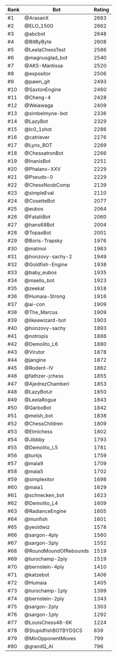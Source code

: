Rank|Bot|Rating
---|---|---
#1|@ArasanX|2683
#2|@ELO_1500|2662
#3|@abcbot|2648
#4|@BitByByte|2608
#5|@LeelaChessTest|2586
#6|@magnusglad_bot|2540
#7|@AKS-Mantissa|2520
#8|@expositor|2506
#9|@pawn_git|2493
#10|@SaxtonEngine|2460
#11|@Cheng-4|2428
#12|@Weiawaga|2409
#13|@simbelmyne-bot|2336
#14|@LazyBot|2329
#15|@lc0_1shot|2286
#16|@catriever|2276
#17|@Lynx_BOT|2269
#18|@ChessatronBot|2266
#19|@InanisBot|2251
#20|@Phalanx-XXV|2229
#21|@Pseudo-0|2229
#22|@ChessNoobComp|2139
#23|@simpleEval|2110
#24|@CosetteBot|2077
#25|@eubos|2064
#26|@FataliiBot|2060
#27|@hans68Bot|2004
#28|@TopasBot|2001
#29|@Boris-Trapsky|1976
#30|@matmoi|1963
#31|@honzovy-sachy-2|1949
#32|@Goldfish-Engine|1938
#33|@baby_eubos|1935
#34|@maello_bot|1923
#35|@zeekat|1918
#36|@Humaia-Strong|1916
#37|@ai-con|1909
#38|@The_Marcus|1909
#39|@likeawizard-bot|1903
#40|@honzovy-sachy|1893
#41|@notropis|1886
#42|@Demolito_L6|1880
#43|@Virutor|1878
#44|@jangine|1872
#45|@Rodent-IV|1862
#46|@fathzer-jchess|1855
#47|@AjedrezChamberi|1853
#48|@LazyBotJr|1850
#49|@LeelaRogue|1843
#50|@GarboBot|1842
#51|@melsh_bot|1838
#52|@ChessChildren|1809
#53|@Elmichess|1802
#54|@Jibbby|1793
#55|@Demolito_L5|1781
#56|@turkjs|1759
#57|@maia9|1709
#58|@maia5|1702
#59|@simplexitor|1698
#60|@maia1|1629
#61|@schnecken_bot|1623
#62|@Demolito_L4|1609
#63|@RadianceEngine|1605
#64|@munfish|1601
#65|@yeoldwiz|1578
#66|@sargon-4ply|1560
#67|@sargon-3ply|1552
#68|@RoundMoundOfRebounds|1519
#69|@turochamp-2ply|1519
#70|@bernstein-4ply|1410
#71|@katzebot|1406
#72|@Humaia|1405
#73|@turochamp-1ply|1399
#74|@bernstein-2ply|1343
#75|@sargon-2ply|1303
#76|@sargon-1ply|1292
#77|@LouisChess48-6K|1224
#78|@StupidfishBOTBYDSCS|839
#79|@MinOpponentMoves|799
#80|@grandQ_AI|796
